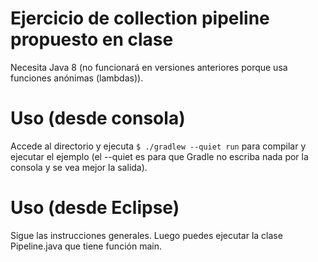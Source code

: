 # Ejercicio de collection pipeline propuesto en clase
Necesita Java 8 (no funcionará en versiones anteriores porque usa funciones anónimas (lambdas)).

# Uso (desde consola)
Accede al directorio y ejecuta `$ ./gradlew --quiet run` para compilar y ejecutar el ejemplo (el --quiet es para que Gradle no escriba nada por la consola y se vea mejor la salida).

# Uso (desde Eclipse)
Sigue las instrucciones generales. Luego puedes ejecutar la clase Pipeline.java que tiene función main.

